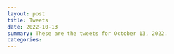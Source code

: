 ```yaml
---
layout: post
title: Tweets
date: 2022-10-13
summary: These are the tweets for October 13, 2022.
categories:
---
```


